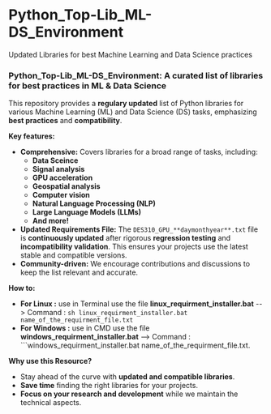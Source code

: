 # Python_Top-Lib_ML-DS_Environment
Updated Libraries for best Machine Learning and Data Science practices

### Python_Top-Lib_ML-DS_Environment: A curated list of libraries for best practices in ML & Data Science

This repository provides a **regulary updated** list of Python libraries for various Machine Learning (ML) and Data Science (DS) tasks, emphasizing **best practices** and **compatibility**. 

**Key features:**

* **Comprehensive:** Covers libraries for a broad range of tasks, including:
    * **Data Sceince**
    * **Signal analysis**
    * **GPU acceleration**
    * **Geospatial analysis**
    * **Computer vision**
    * **Natural Language Processing (NLP)**
    * **Large Language Models (LLMs)**
    * **And more!**
* **Updated Requirements File:** The `DES310_GPU_**daymonthyear**.txt` file is **continuously updated** after rigorous **regression testing** and **incompatibility validation**. This ensures your projects use the latest stable and compatible versions.
* **Community-driven:** We encourage contributions and discussions to keep the list relevant and accurate.

**How to:**

* **For Linux :** use in Terminal use the file **linux_requirment_installer.bat** --> Command : ```sh linux_requirment_installer.bat name_of_the_requirment_file.txt```
* **For Windows :** use in CMD use the file **windows_requirment_installer.bat** --> Command : ```windows_requirment_installer.bat name_of_the_requirment_file.txt.


**Why use this Resource?**

* Stay ahead of the curve with **updated and compatible libraries**.
* **Save time** finding the right libraries for your projects.
* **Focus on your research and development** while we maintain the technical aspects.
